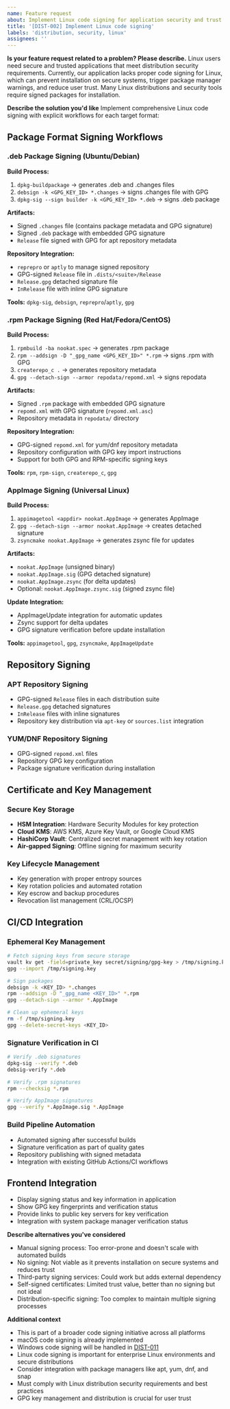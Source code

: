 ```yaml
---
name: Feature request
about: Implement Linux code signing for application security and trust
title: '[DIST-002] Implement Linux code signing'
labels: 'distribution, security, linux'
assignees: ''
---
```


**Is your feature request related to a problem? Please describe.**
Linux users need secure and trusted applications that meet distribution security requirements. Currently, our application lacks proper code signing for Linux, which can prevent installation on secure systems, trigger package manager warnings, and reduce user trust. Many Linux distributions and security tools require signed packages for installation.

**Describe the solution you'd like**
Implement comprehensive Linux code signing with explicit workflows for each target format:

## Package Format Signing Workflows

### .deb Package Signing (Ubuntu/Debian)

**Build Process:**

1. `dpkg-buildpackage` → generates .deb and .changes files
2. `debsign -k <GPG_KEY_ID> *.changes` → signs .changes file with GPG
3. `dpkg-sig --sign builder -k <GPG_KEY_ID> *.deb` → signs .deb package

**Artifacts:**

- Signed `.changes` file (contains package metadata and GPG signature)
- Signed `.deb` package with embedded GPG signature
- `Release` file signed with GPG for apt repository metadata

**Repository Integration:**

- `reprepro` or `aptly` to manage signed repository
- GPG-signed `Release` file in `.dists/<suite>/Release`
- `Release.gpg` detached signature file
- `InRelease` file with inline GPG signature

**Tools:** `dpkg-sig`, `debsign`, `reprepro`/`aptly`, `gpg`

### .rpm Package Signing (Red Hat/Fedora/CentOS)

**Build Process:**

1. `rpmbuild -ba nookat.spec` → generates .rpm package
2. `rpm --addsign -D "_gpg_name <GPG_KEY_ID>" *.rpm` → signs .rpm with GPG
3. `createrepo_c .` → generates repository metadata
4. `gpg --detach-sign --armor repodata/repomd.xml` → signs repodata

**Artifacts:**

- Signed `.rpm` package with embedded GPG signature
- `repomd.xml` with GPG signature (`repomd.xml.asc`)
- Repository metadata in `repodata/` directory

**Repository Integration:**

- GPG-signed `repomd.xml` for yum/dnf repository metadata
- Repository configuration with GPG key import instructions
- Support for both GPG and RPM-specific signing keys

**Tools:** `rpm`, `rpm-sign`, `createrepo_c`, `gpg`

### AppImage Signing (Universal Linux)

**Build Process:**

1. `appimagetool <appdir> nookat.AppImage` → generates AppImage
2. `gpg --detach-sign --armor nookat.AppImage` → creates detached signature
3. `zsyncmake nookat.AppImage` → generates zsync file for updates

**Artifacts:**

- `nookat.AppImage` (unsigned binary)
- `nookat.AppImage.sig` (GPG detached signature)
- `nookat.AppImage.zsync` (for delta updates)
- Optional: `nookat.AppImage.zsync.sig` (signed zsync file)

**Update Integration:**

- AppImageUpdate integration for automatic updates
- Zsync support for delta updates
- GPG signature verification before update installation

**Tools:** `appimagetool`, `gpg`, `zsyncmake`, `AppImageUpdate`

## Repository Signing

### APT Repository Signing

- GPG-signed `Release` files in each distribution suite
- `Release.gpg` detached signatures
- `InRelease` files with inline signatures
- Repository key distribution via `apt-key` or `sources.list` integration

### YUM/DNF Repository Signing

- GPG-signed `repomd.xml` files
- Repository GPG key configuration
- Package signature verification during installation

## Certificate and Key Management

### Secure Key Storage

- **HSM Integration**: Hardware Security Modules for key protection
- **Cloud KMS**: AWS KMS, Azure Key Vault, or Google Cloud KMS
- **HashiCorp Vault**: Centralized secret management with key rotation
- **Air-gapped Signing**: Offline signing for maximum security

### Key Lifecycle Management

- Key generation with proper entropy sources
- Key rotation policies and automated rotation
- Key escrow and backup procedures
- Revocation list management (CRL/OCSP)

## CI/CD Integration

### Ephemeral Key Management

```bash
# Fetch signing keys from secure storage
vault kv get -field=private_key secret/signing/gpg-key > /tmp/signing.key
gpg --import /tmp/signing.key

# Sign packages
debsign -k <KEY_ID> *.changes
rpm --addsign -D "_gpg_name <KEY_ID>" *.rpm
gpg --detach-sign --armor *.AppImage

# Clean up ephemeral keys
rm -f /tmp/signing.key
gpg --delete-secret-keys <KEY_ID>
```

### Signature Verification in CI

```bash
# Verify .deb signatures
dpkg-sig --verify *.deb
debsig-verify *.deb

# Verify .rpm signatures
rpm --checksig *.rpm

# Verify AppImage signatures
gpg --verify *.AppImage.sig *.AppImage
```

### Build Pipeline Automation

- Automated signing after successful builds
- Signature verification as part of quality gates
- Repository publishing with signed metadata
- Integration with existing GitHub Actions/CI workflows

## Frontend Integration

- Display signing status and key information in application
- Show GPG key fingerprints and verification status
- Provide links to public key servers for key verification
- Integration with system package manager verification status

**Describe alternatives you've considered**

- Manual signing process: Too error-prone and doesn't scale with automated builds
- No signing: Not viable as it prevents installation on secure systems and reduces trust
- Third-party signing services: Could work but adds external dependency
- Self-signed certificates: Limited trust value, better than no signing but not ideal
- Distribution-specific signing: Too complex to maintain multiple signing processes

**Additional context**

- This is part of a broader code signing initiative across all platforms
- macOS code signing is already implemented
- Windows code signing will be handled in [DIST-011](./DIST-011-windows-code-signing.md)
- Linux code signing is important for enterprise Linux environments and secure distributions
- Consider integration with package managers like apt, yum, dnf, and snap
- Must comply with Linux distribution security requirements and best practices
- GPG key management and distribution is crucial for user trust
